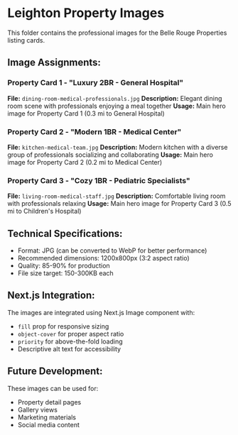 # Leighton Property Images

This folder contains the professional images for the Belle Rouge Properties listing cards.

## Image Assignments:

### Property Card 1 - "Luxury 2BR - General Hospital"
**File:** `dining-room-medical-professionals.jpg`
**Description:** Elegant dining room scene with professionals enjoying a meal together
**Usage:** Main hero image for Property Card 1 (0.3 mi to General Hospital)

### Property Card 2 - "Modern 1BR - Medical Center" 
**File:** `kitchen-medical-team.jpg`
**Description:** Modern kitchen with a diverse group of professionals socializing and collaborating
**Usage:** Main hero image for Property Card 2 (0.2 mi to Medical Center)

### Property Card 3 - "Cozy 1BR - Pediatric Specialists"
**File:** `living-room-medical-staff.jpg` 
**Description:** Comfortable living room with professionals relaxing
**Usage:** Main hero image for Property Card 3 (0.5 mi to Children's Hospital)

## Technical Specifications:
- Format: JPG (can be converted to WebP for better performance)
- Recommended dimensions: 1200x800px (3:2 aspect ratio)
- Quality: 85-90% for production
- File size target: 150-300KB each

## Next.js Integration:
The images are integrated using Next.js Image component with:
- `fill` prop for responsive sizing
- `object-cover` for proper aspect ratio
- `priority` for above-the-fold loading
- Descriptive alt text for accessibility

## Future Development:
These images can be used for:
- Property detail pages
- Gallery views
- Marketing materials
- Social media content
